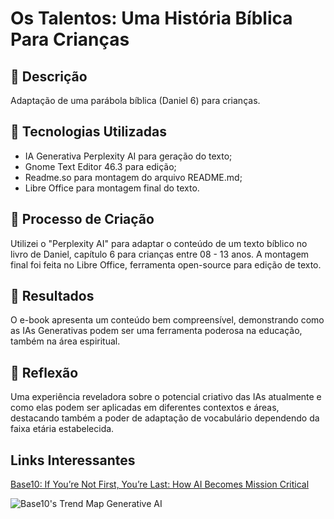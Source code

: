 # Os Talentos: Uma História Bíblica Para Crianças

## 📒 Descrição
Adaptação de uma parábola bíblica (Daniel 6) para crianças.

## 🤖 Tecnologias Utilizadas
 - IA Generativa Perplexity AI para geração do texto;
 - Gnome Text Editor 46.3 para edição; 
 - Readme.so para montagem do arquivo README.md;
 - Libre Office para montagem final do texto. 

## 🧐 Processo de Criação
Utilizei o "Perplexity AI" para adaptar o conteúdo de um texto bíblico no livro de Daniel, capítulo 6 para crianças entre 08 - 13 anos. A montagem final foi feita no Libre Office, ferramenta open-source para edição de texto.

## 🚀 Resultados
O e-book apresenta um conteúdo bem compreensível, demonstrando como as IAs Generativas podem ser uma ferramenta poderosa na educação, também na área espiritual.

## 💭 Reflexão 
Uma experiência reveladora sobre o potencial criativo das IAs atualmente e como elas podem ser aplicadas em diferentes contextos e áreas, destacando também a poder de adaptação de vocabulário dependendo da faixa etária estabelecida.


## Links Interessantes

[Base10: If You’re Not First, You’re Last: How AI Becomes Mission Critical](https://base10.vc/post/generative-ai-mission-critical/)

![Base10's Trend Map Generative AI](https://github.com/digitalinnovationone/lab-natty-or-not/assets/730492/f4df26e8-f8f7-4419-8252-c69d73ea930c)
